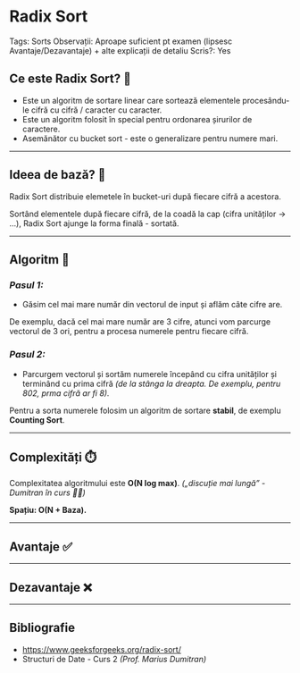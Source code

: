 # Radix Sort

Tags: Sorts
Observații: Aproape suficient pt examen (lipsesc Avantaje/Dezavantaje) + alte explicații de detaliu
Scris?: Yes

## Ce este Radix Sort? 🧐

- Este un algoritm de sortare linear care sortează elementele procesându-le cifră cu cifră / caracter cu caracter.
- Este un algoritm folosit în special pentru ordonarea șirurilor de caractere.
- Asemănător cu bucket sort - este o generalizare pentru numere mari.

---

## Ideea de bază? 🫎

Radix Sort distribuie elemetele în bucket-uri după fiecare cifră a acestora.

Sortând elementele după fiecare cifră, de la coadă la cap (cifra unităților → …), Radix Sort ajunge la forma finală - sortată.

---

## Algoritm 🐴

### *Pasul 1:*

- Găsim cel mai mare număr din vectorul de input și aflăm câte cifre are.

De exemplu, dacă cel mai mare număr are 3 cifre, atunci vom parcurge vectorul de 3 ori, pentru a procesa numerele pentru fiecare cifră.

### *Pasul 2:*

- Parcurgem vectorul și sortăm numerele începând cu cifra unităților și terminând cu prima cifră *(de la stânga la dreapta. De exemplu, pentru 802, prma cifră ar fi 8).*

Pentru a sorta numerele folosim un algoritm de sortare **stabil**, de exemplu **Counting Sort**.

---

## Complexități ⏱️

Complexitatea algoritmului este **O(N log max)**. *(„discuție mai lungă” - Dumitran în curs 🤷‍♂️)*

**Spațiu: O(N + Baza).**

---

## Avantaje ✅

---

## Dezavantaje ❌

---

## Bibliografie

- https://www.geeksforgeeks.org/radix-sort/
- Structuri de Date - Curs 2 *(Prof. Marius Dumitran)*
